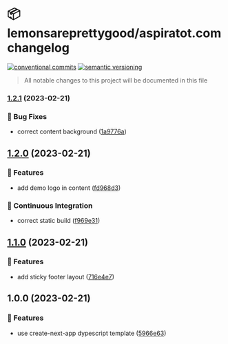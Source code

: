# 📦 lemonsareprettygood/aspiratot.com changelog

[![conventional commits](https://img.shields.io/badge/conventional%20commits-1.0.0-yellow.svg)](https://conventionalcommits.org)
[![semantic versioning](https://img.shields.io/badge/semantic%20versioning-2.0.0-green.svg)](https://semver.org)

> All notable changes to this project will be documented in this file

### [1.2.1](https://github.com/lemonsareprettygood/aspiratot.com/compare/v1.2.0...v1.2.1) (2023-02-21)


### 🐛 Bug Fixes

* correct content background ([1a9776a](https://github.com/lemonsareprettygood/aspiratot.com/commit/1a9776a9da5810e2977dc1a93e3fe8f14d27f2b9))

## [1.2.0](https://github.com/lemonsareprettygood/aspiratot.com/compare/v1.1.0...v1.2.0) (2023-02-21)


### 🍕 Features

* add demo logo in content ([fd968d3](https://github.com/lemonsareprettygood/aspiratot.com/commit/fd968d3d3ea2c11843e96bd533523ad9b42f12ea))


### 🔁 Continuous Integration

* correct static build ([f969e31](https://github.com/lemonsareprettygood/aspiratot.com/commit/f969e31125429b0d1355d80f4605e29c02d0d741))

## [1.1.0](https://github.com/lemonsareprettygood/aspiratot.com/compare/v1.0.0...v1.1.0) (2023-02-21)


### 🍕 Features

* add sticky footer layout ([716e4e7](https://github.com/lemonsareprettygood/aspiratot.com/commit/716e4e723e730ab678973c838dc3824037c38fd0))

## 1.0.0 (2023-02-21)


### 🍕 Features

* use create-next-app dypescript template ([5966e63](https://github.com/lemonsareprettygood/aspiratot.com/commit/5966e63adbfef79fbf2726c561a146459a931ef5))
